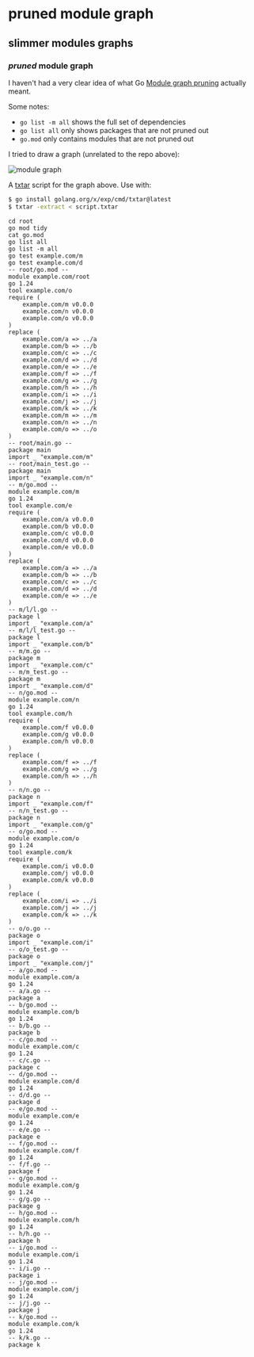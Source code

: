 # pruned module graph

## slimmer modules graphs

### _pruned_ module graph

I haven't had a very clear idea of what Go 
[Module graph pruning](https://go.dev/ref/mod#graph-pruning)
actually meant.

Some notes:

* `go list -m all` shows the full set of dependencies
* `go list all` only shows packages that are not pruned out
* `go.mod` only contains modules that are not pruned out

I tried to draw a graph (unrelated to the repo above):

![module graph](/static/pruned-module-graph.png)

A [txtar](https://pkg.go.dev/golang.org/x/tools/txtar) script
for the graph above.
Use with:

```sh
$ go install golang.org/x/exp/cmd/txtar@latest
$ txtar -extract < script.txtar
```

```text
cd root
go mod tidy
cat go.mod
go list all
go list -m all
go test example.com/m
go test example.com/d
-- root/go.mod --
module example.com/root
go 1.24
tool example.com/o
require (
    example.com/m v0.0.0
    example.com/n v0.0.0
    example.com/o v0.0.0
)
replace (
    example.com/a => ../a
    example.com/b => ../b
    example.com/c => ../c
    example.com/d => ../d
    example.com/e => ../e
    example.com/f => ../f
    example.com/g => ../g
    example.com/h => ../h
    example.com/i => ../i
    example.com/j => ../j
    example.com/k => ../k
    example.com/m => ../m
    example.com/n => ../n
    example.com/o => ../o
)
-- root/main.go --
package main
import _ "example.com/m"
-- root/main_test.go --
package main
import _ "example.com/n"
-- m/go.mod --
module example.com/m
go 1.24
tool example.com/e
require (
    example.com/a v0.0.0
    example.com/b v0.0.0
    example.com/c v0.0.0
    example.com/d v0.0.0
    example.com/e v0.0.0
)
replace (
    example.com/a => ../a
    example.com/b => ../b
    example.com/c => ../c
    example.com/d => ../d
    example.com/e => ../e
)
-- m/l/l.go --
package l
import _ "example.com/a"
-- m/l/l_test.go --
package l
import _ "example.com/b"
-- m/m.go --
package m
import _ "example.com/c"
-- m/m_test.go --
package m
import _ "example.com/d"
-- n/go.mod --
module example.com/n
go 1.24
tool example.com/h
require (
    example.com/f v0.0.0
    example.com/g v0.0.0
    example.com/h v0.0.0
)
replace (
    example.com/f => ../f
    example.com/g => ../g
    example.com/h => ../h
)
-- n/n.go --
package n
import _ "example.com/f"
-- n/n_test.go --
package n
import _ "example.com/g"
-- o/go.mod --
module example.com/o
go 1.24
tool example.com/k
require (
    example.com/i v0.0.0
    example.com/j v0.0.0
    example.com/k v0.0.0
)
replace (
    example.com/i => ../i
    example.com/j => ../j
    example.com/k => ../k
)
-- o/o.go --
package o
import _ "example.com/i"
-- o/o_test.go --
package o
import _ "example.com/j"
-- a/go.mod --
module example.com/a
go 1.24
-- a/a.go --
package a
-- b/go.mod --
module example.com/b
go 1.24
-- b/b.go --
package b
-- c/go.mod --
module example.com/c
go 1.24
-- c/c.go --
package c
-- d/go.mod --
module example.com/d
go 1.24
-- d/d.go --
package d
-- e/go.mod --
module example.com/e
go 1.24
-- e/e.go --
package e
-- f/go.mod --
module example.com/f
go 1.24
-- f/f.go --
package f
-- g/go.mod --
module example.com/g
go 1.24
-- g/g.go --
package g
-- h/go.mod --
module example.com/h
go 1.24
-- h/h.go --
package h
-- i/go.mod --
module example.com/i
go 1.24
-- i/i.go --
package i
-- j/go.mod --
module example.com/j
go 1.24
-- j/j.go --
package j
-- k/go.mod --
module example.com/k
go 1.24
-- k/k.go --
package k

```
